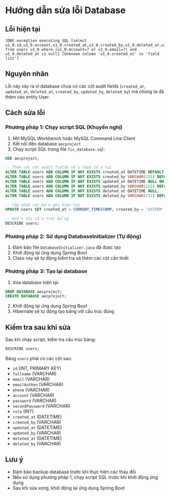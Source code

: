 # Hướng dẫn sửa lỗi Database

## Lỗi hiện tại
```
JDBC exception executing SQL [select u1_0.id,u1_0.account,u1_0.created_at,u1_0.created_by,u1_0.deleted_at,u1_0.deleted_by,u1_0.email,u1_0.emailAuthen,u1_0.fullname,u1_0.password,u1_0.phone,u1_0.role,u1_0.secondPassword,u1_0.updated_at,u1_0.updated_by from users u1_0 where (u1_0.account=? or u1_0.email=?) and u1_0.deleted_at is null] [Unknown column 'u1_0.created_at' in 'field list']
```

## Nguyên nhân
Lỗi này xảy ra vì database chưa có các cột audit fields (`created_at`, `updated_at`, `deleted_at`, `created_by`, `updated_by`, `deleted_by`) mà chúng ta đã thêm vào entity User.

## Cách sửa lỗi

### Phương pháp 1: Chạy script SQL (Khuyến nghị)

1. Mở MySQL Workbench hoặc MySQL Command Line Client
2. Kết nối đến database `aecproject`
3. Chạy script SQL trong file `fix_database.sql`:

```sql
USE aecproject;

-- Thêm các cột audit fields nếu chưa tồn tại
ALTER TABLE users ADD COLUMN IF NOT EXISTS created_at DATETIME DEFAULT CURRENT_TIMESTAMP;
ALTER TABLE users ADD COLUMN IF NOT EXISTS created_by VARCHAR(255) DEFAULT 'unknown';
ALTER TABLE users ADD COLUMN IF NOT EXISTS updated_at DATETIME NULL ON UPDATE CURRENT_TIMESTAMP;
ALTER TABLE users ADD COLUMN IF NOT EXISTS updated_by VARCHAR(255) DEFAULT 'unknown';
ALTER TABLE users ADD COLUMN IF NOT EXISTS deleted_at DATETIME NULL;
ALTER TABLE users ADD COLUMN IF NOT EXISTS deleted_by VARCHAR(255) DEFAULT 'unknown';

-- Cập nhật các bản ghi hiện tại
UPDATE users SET created_at = CURRENT_TIMESTAMP, created_by = 'SYSTEM' WHERE created_at IS NULL;

-- Hiển thị cấu trúc bảng
DESCRIBE users;
```

### Phương pháp 2: Sử dụng DatabaseInitializer (Tự động)

1. Đảm bảo file `DatabaseInitializer.java` đã được tạo
2. Khởi động lại ứng dụng Spring Boot
3. Class này sẽ tự động kiểm tra và thêm các cột cần thiết

### Phương pháp 3: Tạo lại database

1. Xóa database hiện tại:
```sql
DROP DATABASE aecproject;
CREATE DATABASE aecproject;
```

2. Khởi động lại ứng dụng Spring Boot
3. Hibernate sẽ tự động tạo bảng với cấu trúc đúng

## Kiểm tra sau khi sửa

Sau khi chạy script, kiểm tra cấu trúc bảng:

```sql
DESCRIBE users;
```

Bảng `users` phải có các cột sau:
- `id` (INT, PRIMARY KEY)
- `fullname` (VARCHAR)
- `email` (VARCHAR)
- `emailAuthen` (VARCHAR)
- `phone` (VARCHAR)
- `account` (VARCHAR)
- `password` (VARCHAR)
- `secondPassword` (VARCHAR)
- `role` (INT)
- `created_at` (DATETIME)
- `created_by` (VARCHAR)
- `updated_at` (DATETIME)
- `updated_by` (VARCHAR)
- `deleted_at` (DATETIME)
- `deleted_by` (VARCHAR)

## Lưu ý

- Đảm bảo backup database trước khi thực hiện các thay đổi
- Nếu sử dụng phương pháp 1, chạy script SQL trước khi khởi động ứng dụng
- Sau khi sửa xong, khởi động lại ứng dụng Spring Boot
